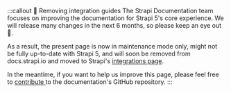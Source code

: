 :::callout 🧹 Removing integration guides
The Strapi Documentation team focuses on improving the documentation for Strapi 5's core experience. We will release many changes in the next 6 months, so please keep an eye out 👀.

As a result, the present page is now in maintenance mode only, might not be fully up-to-date with Strapi 5, and will soon be removed from docs.strapi.io and moved to Strapi's [integrations page](https://strapi.io/integrations).

In the meantime, if you want to help us improve this page, please feel free to [contribute ](https://github.com/strapi/documentation/blob/main/CONTRIBUTING.md) to the documentation's GitHub repository.
:::
